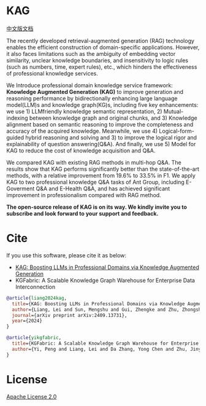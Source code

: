 # KAG

[中文版文档](./README_cn.md)

The recently developed retrieval-augmented generation (RAG) technology enables the efficient construction of domain-specific applications. However, it also faces limitations such as the ambiguity of embedding vector similarity, unclear knowledge boundaries, and insensitivity to logic rules (such as numbers, time, expert rules), etc., which hinders the effectiveness of professional knowledge services. 

We Introduce professional domain knowledge service framework: **Knowledge Augmented Generation (KAG)** to improve generation and reasoning performance by bidirectionally enhancing large language model(LLM)s and knowledge graph(KG)s, including five key enhancements: we use 1) LLMfriendly knowledge semantic representation, 2) Mutual-indexing between knowledge graph and original chunks, and 3) Knowledge alignment based on semantic reasoning to improve the completeness and accuracy of the acquired knowledge. Meanwhile, we use 4) Logical-form-guided hybrid reasoning and solving and 3) to improve the logical rigor and explainability of question answering(Q&A). And finally, we use 5) Model for KAG to reduce the cost of knowledge acquisition and Q&A. 

We compared KAG with existing RAG methods in multi-hop Q&A. The results show that KAG performs significantly better than the state-of-the-art methods, with a relative improvement from 19.6% to 33.5% in F1. We apply KAG to two professional knowledge Q&A tasks of Ant Group, including E-Goverment Q&A and E-Health Q&A, and has achieved significant improvement in professionalism compared with RAG method. 

**The open-source release of KAG is on its way. We kindly invite you to subscribe and look forward to your support and feedback.**


# Cite

If you use this software, please cite it as below:
* [KAG: Boosting LLMs in Professional Domains via Knowledge Augmented Generation](https://arxiv.org/abs/2409.13731)
* KGFabric: A Scalable Knowledge Graph Warehouse for Enterprise Data Interconnection

```bibtex
@article{liang2024kag,
  title={KAG: Boosting LLMs in Professional Domains via Knowledge Augmented Generation},
  author={Liang, Lei and Sun, Mengshu and Gui, Zhengke and Zhu, Zhongshu and Jiang, Zhouyu and Zhong, Ling and Qu, Yuan and Zhao, Peilong and Bo, Zhongpu and Yang, Jin and others},
  journal={arXiv preprint arXiv:2409.13731},
  year={2024}
}

@article{yikgfabric,
  title={KGFabric: A Scalable Knowledge Graph Warehouse for Enterprise Data Interconnection},
  author={Yi, Peng and Liang, Lei and Da Zhang, Yong Chen and Zhu, Jinye and Liu, Xiangyu and Tang, Kun and Chen, Jialin and Lin, Hao and Qiu, Leijie and Zhou, Jun}
}
```

# License

[Apache License 2.0](LICENSE)
